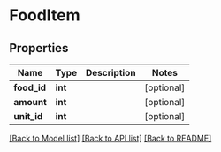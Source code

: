 # FoodItem

## Properties

| Name        | Type    | Description | Notes      |
| ----------- | ------- | ----------- | ---------- |
| **food_id** | **int** |             | [optional] |
| **amount**  | **int** |             | [optional] |
| **unit_id** | **int** |             | [optional] |

[[Back to Model list]](../README.md#documentation-for-models) [[Back to API list]](../README.md#documentation-for-api-endpoints) [[Back to README]](../README.md)
